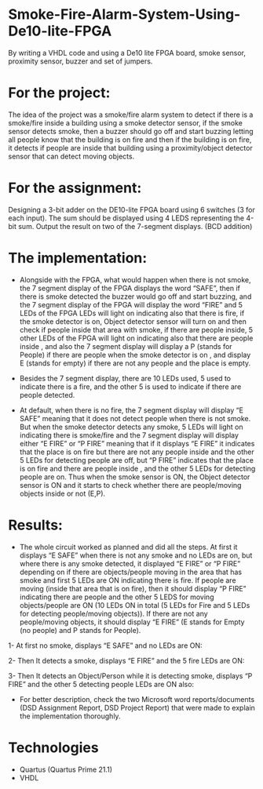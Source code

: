 # Smoke-Fire-Alarm-System-Using-De10-lite-FPGA
By writing a VHDL code and using a De10 lite FPGA board, smoke sensor,  proximity sensor, buzzer and set of jumpers.





# For the project:
The idea of the project was a smoke/fire alarm system to detect if there is a smoke/fire inside a building using a smoke detector sensor, if the smoke sensor detects smoke, then a buzzer should go off and start buzzing letting all people know that the building is on fire and then if the building is on fire, it detects if people are inside that building using a proximity/object detector sensor that can detect moving objects.


# For the assignment:
Designing a 3-bit adder on the DE10-lite FPGA board using 6 switches (3 for each input). The sum should be displayed using 4 LEDS representing the 4-bit sum. Output the result on two of the 7-segment displays. (BCD addition)


# The implementation:

-	Alongside with the FPGA, what would happen when there is not smoke, the 7 segment display of the FPGA displays the word “SAFE”, then if there is smoke detected the buzzer would go off and start buzzing, and the 7 segment display of the FPGA will display the word “FIRE” and 5 LEDs of the FPGA LEDs will light on indicating also that there is fire, if the smoke detector is on, Object detector sensor will turn on and then check if people inside that area with smoke, if there are people inside, 5 other LEDs of the FPGA will light on indicating also that there are people inside , and also the 7 segment display will display a P (stands for People) if there are people when the smoke detector is on , and display E (stands for empty) if there are not any people and the place is empty.


-	Besides the 7 segment display, there are 10 LEDs used, 5 used to indicate there is a fire, and the other 5 is used to indicate if there are people detected.


-	 At default, when there is no fire, the 7 segment display will display “E SAFE” meaning that it does not detect people when there is not smoke. But when the smoke detector detects any smoke, 5 LEDs will light on indicating there is smoke/fire and the 7 segment display will display either “E FIRE”  or     “P FIRE” meaning that if it displays   “E FIRE” it indicates that the place is on fire but there are not any people inside and the other 5 LEDs for detecting people are off, but “P FIRE” indicates that the place is on fire and there are people inside , and the other 5 LEDs for detecting people are on. Thus when the smoke sensor is ON, the Object detector sensor is ON and it starts to check whether there are people/moving objects inside or not (E,P).


# Results:

- The whole circuit worked as planned and did all the steps. At first it displays “E SAFE” when there is not any smoke and no LEDs are on, but where there is any smoke detected, it displayed “E FIRE” or “P FIRE” depending on if there are objects/people moving in the area that has smoke and first 5 LEDs are ON indicating there is fire. If people are moving (inside that area that is on fire), then it should display “P FIRE” indicating there are people and the other 5 LEDS for moving objects/people are ON (10 LEDs ON in total (5 LEDs for Fire and 5 LEDs for detecting people/moving objects)). If there are not any people/moving objects, it should display “E FIRE” (E stands for Empty (no people) and P stands for People). 

1- At first no smoke, displays “E SAFE” and no LEDs are ON:

2- Then It detects a smoke, displays “E FIRE” and the 5 fire LEDs are ON:

3- Then It detects an Object/Person while it is detecting smoke, displays “P FIRE” and the other 5 detecting people LEDs are ON also:


* For better description, check the two Microsoft word reports/documents (DSD Assignment Report, DSD Project Report) that were made to explain the implementation thoroughly.


# Technologies
* Quartus (Quartus Prime 21.1)
* VHDL

